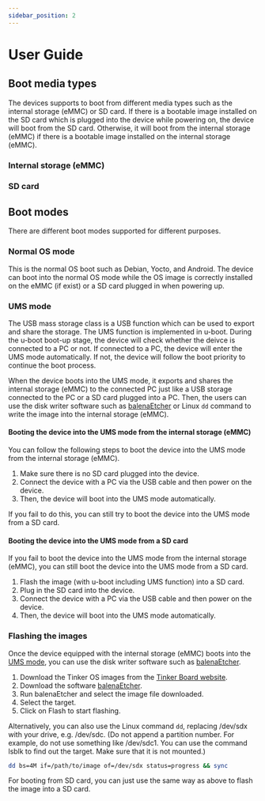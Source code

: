 ```yaml
---
sidebar_position: 2
---
```


# User Guide
## Boot media types
The devices supports to boot from different media types such as the internal storage (eMMC) or SD card. If there is a bootable image installed on the SD card which is plugged into the device while powering on, the device will boot from the SD card. Otherwise, it will boot from the internal storage (eMMC) if there is a bootable image installed on the internal storage (eMMC).

### Internal storage (eMMC)
### SD card

## Boot modes
There are different boot modes supported for different purposes.

### Normal OS mode
This is the normal OS boot such as Debian, Yocto, and Android. The device can boot into the normal OS mode while the OS image is correctly installed on the eMMC (if exist) or a SD card plugged in when powering up.

### UMS mode
The USB mass storage class is a USB function which can be used to export and share the storage. The UMS function is implemented in u-boot. During the u-boot boot-up stage, the device will check whether the deivce is connected to a PC or not. If connected to a PC, the device will enter the UMS mode automatically. If not, the device will follow the boot priority to continue the boot process.

When the device boots into the UMS mode, it exports and shares the internal storage (eMMC) to the connected PC just like a USB storage connected to the PC or a SD card plugged into a PC. Then, the users can use the disk writer software such as [balenaEtcher](https://www.balena.io/etcher/) or Linux `dd` command to write the image into the internal storage (eMMC).

#### Booting the device into the UMS mode from the internal storage (eMMC)
You can follow the following steps to boot the device into the UMS mode from the internal storage (eMMC).
1. Make sure there is no SD card plugged into the device.
2. Connect the device with a PC via the USB cable and then power on the device.
3. Then, the device will boot into the UMS mode automatically.

If you fail to do this, you can still try to boot the device into the UMS mode from a SD card.

#### Booting the device into the UMS mode from a SD card
If you fail to boot the device into the UMS mode from the internal storage (eMMC), you can still boot the device into the UMS mode from a SD card.
1. Flash the image (with u-boot including UMS function) into a SD card.
2. Plug in the SD card into the device.
3. Connect the device with a PC via the USB cable and then power on the device.
4. Then, the device will boot into the UMS mode automatically.

### Flashing the images
Once the device equipped with the internal storage (eMMC) boots into the [UMS mode](#ums-mode), you can use the disk writer software such as [balenaEtcher](https://www.balena.io/etcher/).

1. Download the Tinker OS images from the [Tinker Board website](https://tinker-board.asus.com/download.html).
2. Download the software [balenaEtcher](https://www.balena.io/etcher/).
2. Run balenaEtcher and select the image file downloaded.
3. Select the target.
4. Click on Flash to start flashing.

Alternatively, you can also use the Linux command `dd`, replacing /dev/sdx with your drive, e.g. /dev/sdc. (Do not append a partition number. For example, do not use something like /dev/sdc1. You can use the command lsblk to find out the target. Make sure that it is not mounted.)
```bash
dd bs=4M if=/path/to/image of=/dev/sdx status=progress && sync
```

For booting from SD card, you can just use the same way as above to flash the image into a SD card.
